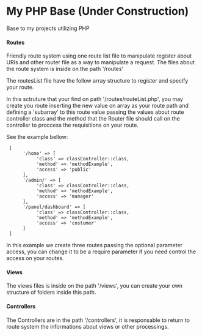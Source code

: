 # My PHP Base (Under Construction)

<body style="width: 100% !important;">
Base to my projects utilizing PHP


<h4>Routes</h4>

<p>
Friendly route system using one route list file to manipulate register about URIs and other router file as a way to manipulate a request.
The files about the route system is inside on the path '/routes'

The routesList file have the follow array structure to register and specify your route.

In this sctruture that your find on path '/routes/routeList.php', you may create you route inserting the new value on array as your route path and defining a 'subarray' to this route value  passing the values about route controller class and the method that the Router file should call on the controller to proccess the requisitions on your route. 
     
See the example bellow:

     [
          '/home' => [
               'class' => classController::class,
               'method' => 'methodExample',
               'access' => 'public'
          ],
          '/admin/' => [
               'class' => classController::class,
               'method' => 'methodExample',
               'access' => 'manager'
          ],
          '/panel/dashboard' => [
               'class' => classController::class,
               'method' => 'methodExample',
               'access' => 'costumer'
          ]
     ]

In this example we create three routes passing the optional parameter access, you can change it to be a require parameter if you need control the access on your routes.
</p>

<p>
<h4>Views</h4>
The views files is inside on the path '/views', you can create your own structure of folders inside this path.
</p>

<p>
<h4>Controllers</h4>
The Controllers are in the path '/controllers', it is responsable to return to route system the informations about views or other processings.
</p>

</body>
